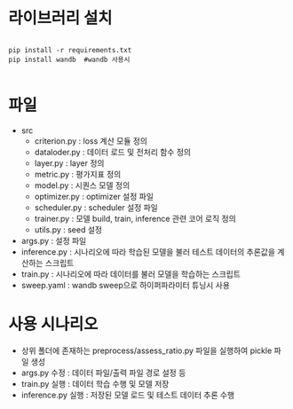 # 라이브러리 설치

```

pip install -r requirements.txt
pip install wandb  #wandb 사용시


```


# 파일
- src
  - criterion.py : loss 계산 모듈 정의
  - dataloder.py : 데이터 로드 및 전처리 함수 정의
  - layer.py : layer 정의
  - metric.py : 평가지표 정의
  - model.py : 시퀀스 모델 정의 
  - optimizer.py : optimizer 설정 파일
  - scheduler.py : scheduler 설정 파일
  - trainer.py : 모델 build, train, inference 관련 코어 로직 정의 
  - utils.py : seed 설정
- args.py : 설정 파일
- inference.py : 시나리오에 따라 학습된 모델을 불러 테스트 데이터의 추론값을 계산하는 스크립트
- train.py : 시나리오에 따라 데이터를 불러 모델을 학습하는 스크립트
- sweep.yaml : wandb sweep으로 하이퍼파라미터 튜닝시 사용




# 사용 시나리오

- 상위 폴더에 존재하는 preprocess/assess_ratio.py 파일을 실행하여 pickle 파일 생성
- args.py 수정 : 데이터 파일/출력 파일 경로 설정 등
- train.py 실행 : 데이터 학습 수행 및 모델 저장
- inference.py 실행 : 저장된 모델 로드 및 테스트 데이터 추론 수행
